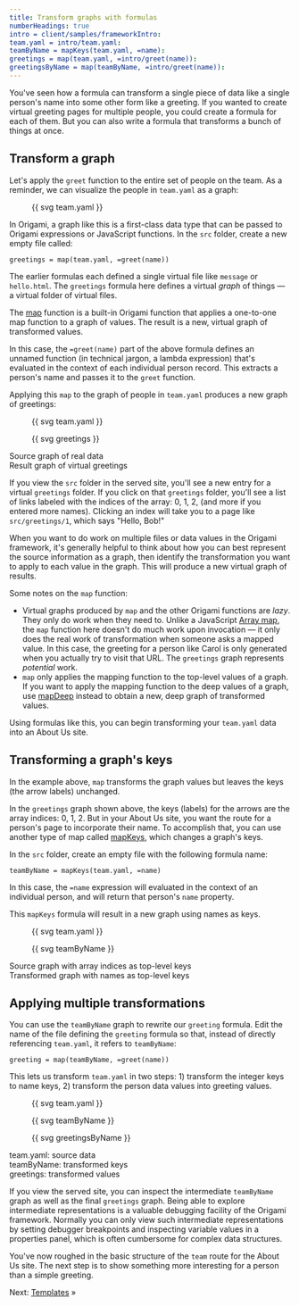 ```yaml
---
title: Transform graphs with formulas
numberHeadings: true
intro = client/samples/frameworkIntro:
team.yaml = intro/team.yaml:
teamByName = mapKeys(team.yaml, =name):
greetings = map(team.yaml, =intro/greet(name)):
greetingsByName = map(teamByName, =intro/greet(name)):
---
```


You've seen how a formula can transform a single piece of data like a single person's name into some other form like a greeting. If you wanted to create virtual greeting pages for multiple people, you could create a formula for each of them. But you can also write a formula that transforms a bunch of things at once.

## Transform a graph

Let's apply the `greet` function to the entire set of people on the team. As a reminder, we can visualize the people in `team.yaml` as a graph:

<figure>
{{ svg team.yaml }}
</figure>

In Origami, a graph like this is a first-class data type that can be passed to Origami expressions or JavaScript functions. In the `src` folder, create a new empty file called:

```console
greetings = map(team.yaml, =greet(name))
```

The earlier formulas each defined a single virtual file like `message` or `hello.html`. The `greetings` formula here defines a virtual _graph_ of things — a virtual folder of virtual files.

The [map](/cli/builtins.html#map) function is a built-in Origami function that applies a one-to-one map function to a graph of values. The result is a new, virtual graph of transformed values.

In this case, the `=greet(name)` part of the above formula defines an unnamed function (in technical jargon, a lambda expression) that's evaluated in the context of each individual person record. This extracts a person's name and passes it to the `greet` function.

Applying this `map` to the graph of people in `team.yaml` produces a new graph of greetings:

<div class="sideBySide">
  <figure>
    {{ svg team.yaml }}
  </figure>
  <figure>
    {{ svg greetings }}
  </figure>
  <figcaption>Source graph of real data</figcaption>
  <figcaption>Result graph of virtual greetings</figcaption>
</div>

If you view the `src` folder in the served site, you'll see a new entry for a virtual `greetings` folder. If you click on that `greetings` folder, you'll see a list of links labeled with the indices of the array: 0, 1, 2, (and more if you entered more names). Clicking an index will take you to a page like `src/greetings/1`, which says "Hello, Bob!"

When you want to do work on multiple files or data values in the Origami framework, it's generally helpful to think about how you can best represent the source information as a graph, then identify the transformation you want to apply to each value in the graph. This will produce a new virtual graph of results.

Some notes on the `map` function:

- Virtual graphs produced by `map` and the other Origami functions are _lazy_. They only do work when they need to. Unlike a JavaScript [Array map](https://developer.mozilla.org/en-US/docs/Web/JavaScript/Reference/Global_Objects/Array/map), the `map` function here doesn't do much work upon invocation — it only does the real work of transformation when someone asks a mapped value. In this case, the greeting for a person like Carol is only generated when you actually try to visit that URL. The `greetings` graph represents _potential_ work.
- `map` only applies the mapping function to the top-level values of a graph. If you want to apply the mapping function to the deep values of a graph, use [mapDeep](/cli/builtins.html#mapDeep) instead to obtain a new, deep graph of transformed values.

Using formulas like this, you can begin transforming your `team.yaml` data into an About Us site.

## Transforming a graph's keys

In the example above, `map` transforms the graph values but leaves the keys (the arrow labels) unchanged.

In the `greetings` graph shown above, the keys (labels) for the arrows are the array indices: 0, 1, 2. But in your About Us site, you want the route for a person's page to incorporate their name. To accomplish that, you can use another type of map called [mapKeys](/cli/builtins.html#mapKeys), which changes a graph's keys.

In the `src` folder, create an empty file with the following formula name:

```console
teamByName = mapKeys(team.yaml, =name)
```

In this case, the `=name` expression will evaluated in the context of an individual person, and will return that person's `name` property.

This `mapKeys` formula will result in a new graph using names as keys.

<div class="sideBySide">
  <figure>
    {{ svg team.yaml }}
  </figure>
  <figure>
    {{ svg teamByName }}
  </figure>
  <figcaption>Source graph with array indices as top-level keys</figcaption>
  <figcaption>Transformed graph with names as top-level keys</figcaption>
</div>

## Applying multiple transformations

You can use the `teamByName` graph to rewrite our `greeting` formula. Edit the name of the file defining the `greeting` formula so that, instead of directly referencing `team.yaml`, it refers to `teamByName`:

```console
greeting = map(teamByName, =greet(name))
```

This lets us transform `team.yaml` in two steps: 1) transform the integer keys to name keys, 2) transform the person data values into greeting values.

<div class="sideBySide">
  <figure>
    {{ svg team.yaml }}
  </figure>
  <figure>
    {{ svg teamByName }}
  </figure>
  <figure>
    {{ svg greetingsByName }}
  </figure>
  <figcaption>team.yaml: source data</figcaption>
  <figcaption>teamByName: transformed keys</figcaption>
  <figcaption>greetings: transformed values</figcaption>
</div>

If you view the served site, you can inspect the intermediate `teamByName` graph as well as the final `greetings` graph. Being able to explore intermediate representations is a valuable debugging facility of the Origami framework. Normally you can only view such intermediate representations by setting debugger breakpoints and inspecting variable values in a properties panel, which is often cumbersome for complex data structures.

You've now roughed in the basic structure of the `team` route for the About Us site. The next step is to show something more interesting for a person than a simple greeting.

Next: [Templates](intro4.html) »
